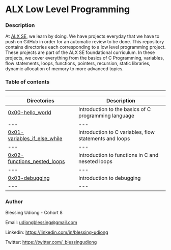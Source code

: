 # ALX Low Level Programming

### Description
At [ALX SE](https://www.alxafrica.com/), we learn by doing. We have projects everyday that we have to push on GitHub in order for an automatic review to be done. This repository contains directories each corresponding to a low level programming project. These projects are part of the ALX SE foundational curriculum. In these projects, we cover everything from the basics of C Programming, variables, flow statements, loops, functions, pointers, recursion, static libraries, dynamic allocation of memory to more advanced topics.

### Table of contents
---
| **Directories** | **Description**|
| --- | --- |
| [0x00-hello\_world](https://github.com/budiong054/alx-low_level_programming/tree/master/0x00-hello_world) | Introduction to the basics of C programming language |
| --- | --- |
| [0x01-variables\_if\_else\_while](https://github.com/budiong054/alx-low_level_programming/tree/master/0x01-variables_if_else_while) | Introduction to C variables, flow statements and loops |
| --- | --- |
| [0x02-functions\_nested\_loops](https://github.com/budiong054/alx-low_level_programming/tree/master/0x02-functions_nested_loops) | Introduction to functions in C and neseted loops |
| --- | --- |
| [0x03-debugging](https://github.com/budiong054/alx-low_level_programming/tree/master/0x03-debugging) | Introduction to debugging |
| --- | --- |

### Author

Blessing Udiong - Cohort 8

Email: <udiongblessing@gmail.com>

Linkedin: <https://linkedin.com/in/blessing-udiong>

Twitter: <https://twitter.com/_blessingudiong>
